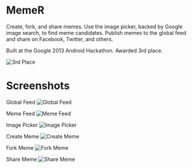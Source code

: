 MemeR
=====

Create, fork, and share memes.  Use the image picker, backed by Google image search, to find meme candidates.  Publish memes to the global feed and share on Facebook, Twitter, and others.

Built at the Google 2013 Android Hackathon.  Awarded 3rd place.

![3rd Place](https://raw.github.com/boes-matt/MemeR/master/screenshots/small3rdPlace.jpg "3rd Place")

Screenshots
===========

Global Feed
![Global Feed](https://raw.github.com/boes-matt/MemeR/master/screenshots/smallGlobalFeed.png "Global Feed")

Meme Feed
![Meme Feed](https://raw.github.com/boes-matt/MemeR/master/screenshots/smallMemeFeed.png "Meme Feed")

Image Picker
![Image Picker](https://raw.github.com/boes-matt/MemeR/master/screenshots/smallImagePicker.png "Image Picker")

Create Meme
![Create Meme](https://raw.github.com/boes-matt/MemeR/master/screenshots/smallCreateMeme.png "Create Meme")

Fork Meme
![Fork Meme](https://raw.github.com/boes-matt/MemeR/master/screenshots/smallForkMeme.png "Fork Meme")

Share Meme
![Share Meme](https://raw.github.com/boes-matt/MemeR/master/screenshots/smallShareMeme.png "Share Meme")
